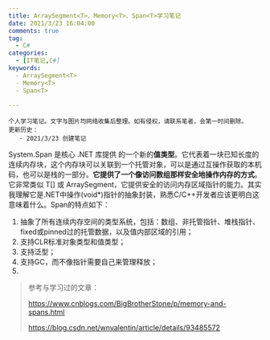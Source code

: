 ```yaml
---
title: ArraySegment<T>、Memory<T>、Span<T>学习笔记
date: 2021/3/23 16:04:00
comments: true
tag: 
  - C#
categories:
  - [IT笔记,C#]
keywords:
  - ArraySegment<T>
  - Memory<T>
  - Span<T>
 
---
```


```
个人学习笔记。文字与图片均网络收集后整理。如有侵权，请联系笔者，会第一时间删除。
更新历史：
   - 2021/3/23 创建笔记
```

System.Span<T> 是核心 .NET 库提供 的一个新的**值类型**。它代表着一块已知长度的连续内存块，这个内存块可以关联到一个托管对象，可以是通过互操作获取的本机码，也可以是栈的一部分。**它提供了一个像访问数组那样安全地操作内存的方式**。 它非常类似 T[] 或 ArraySegment，它提供安全的访问内存区域指针的能力。其实我理解它是.NET中操作(void*)指针的抽象封装，熟悉C/C++开发者应该更明白这意味着什么。Span的特点如下：

1. 抽象了所有连续内存空间的类型系统，包括：数组、非托管指针、堆栈指针、fixed或pinned过的托管数据，以及值内部区域的引用；
2. 支持CLR标准对象类型和值类型；
3. 支持泛型；
4. 支持GC，而不像指针需要自己来管理释放；
5. 

> 参考与学习过的文章：
>
> https://www.cnblogs.com/BigBrotherStone/p/memory-and-spans.html
>
> https://blog.csdn.net/wnvalentin/article/details/93485572